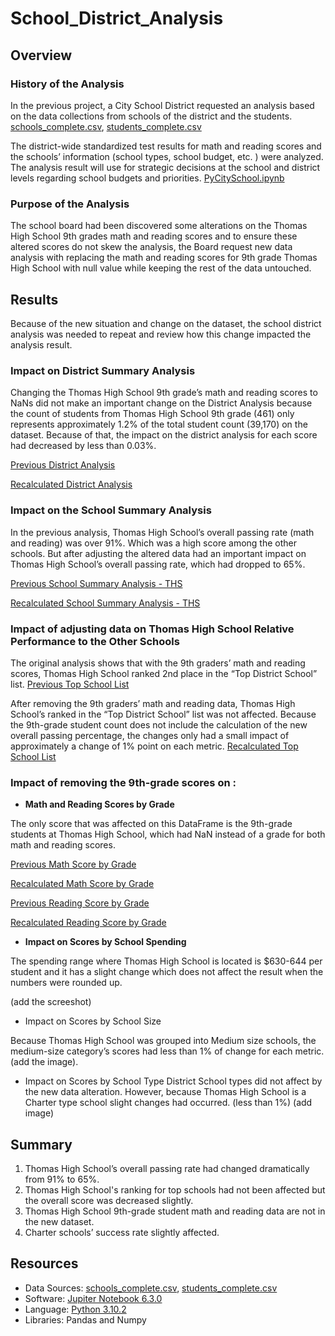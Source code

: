 # School_District_Analysis

## Overview 

### History of the Analysis

In the previous project, a City School District requested an analysis based on the data collections from schools of the district and the students. 
        [schools_complete.csv](https://github.com/duygusimsek/School_District_Analysis/blob/main/Resources/schools_complete.csv), 
        [students_complete.csv](https://github.com/duygusimsek/School_District_Analysis/blob/main/Resources/students_complete.csv)

The district-wide standardized test results for math and reading scores and the schools’ information (school types, school budget, etc. ) were analyzed. The analysis result will use for strategic decisions at the school and district levels regarding school budgets and priorities. 
[PyCitySchool.ipynb](https://github.com/duygusimsek/School_District_Analysis/blob/main/PyCitySchools.ipynb)

### Purpose of the Analysis

The school board had been discovered some alterations on the Thomas High School 9th grades math and reading scores and to ensure these altered scores do not skew the analysis, the Board request new data analysis with replacing the math and reading scores for 9th grade Thomas High School with null value while keeping the rest of the data untouched. 

## Results

Because of the new situation and change on the dataset, the school district analysis was needed to repeat and review how this change impacted the analysis result. 

### Impact on District Summary Analysis

Changing the Thomas High School 9th grade’s math and reading scores to NaNs did not make an important change on the District Analysis because the count of students from  Thomas High School 9th grade (461) only represents approximately 1.2% of the total student count (39,170) on the dataset. Because of that, the impact on the district analysis for each score had decreased by less than 0.03%. 

[Previous District Analysis](https://github.com/duygusimsek/School_District_Analysis/blob/main/Screenshots/district_summary_originaln.png)

[Recalculated District Analysis](https://github.com/duygusimsek/School_District_Analysis/blob/main/Screenshots/district_summary_with_NaNs.png)

### Impact on the School Summary Analysis

In the previous analysis, Thomas High School’s overall passing rate (math and reading) was over 91%.  Which was a high score among the other schools. But after adjusting the altered data had an important impact on Thomas High School’s overall passing rate, which had dropped to 65%.  

[Previous School Summary Analysis - THS ](https://github.com/duygusimsek/School_District_Analysis/blob/main/Screenshots/THS_school_summary_original.png)

[Recalculated School Summary Analysis - THS](https://github.com/duygusimsek/School_District_Analysis/blob/main/Screenshots/THS_school_summary_recalculated.png)

### Impact of adjusting data on Thomas High School Relative Performance to the Other Schools

The original analysis shows that with the 9th graders’ math and reading scores, Thomas High School ranked 2nd place in the “Top District School” list.   [Previous Top School List](https://github.com/duygusimsek/School_District_Analysis/blob/main/Screenshots/Original_top_schools.png)

After removing the 9th graders’ math and reading data, Thomas High School’s ranked in the “Top District School” list was not affected. Because the 9th-grade student count does not include the calculation of the new overall passing percentage, the changes only had a small impact of approximately a change of 1% point on each metric. [Recalculated Top School List](https://github.com/duygusimsek/School_District_Analysis/blob/main/Screenshots/Recalculated_top_schools.png)

### Impact of removing the 9th-grade scores on :

- **Math and Reading Scores by Grade**

The only score that was affected on this DataFrame is the  9th-grade students at Thomas High School, which had  NaN instead of a grade for both math and reading scores.

[Previous Math Score by Grade](https://github.com/duygusimsek/School_District_Analysis/blob/main/Screenshots/Original_math_score_by_grades.png)

[Recalculated Math Score by Grade](https://github.com/duygusimsek/School_District_Analysis/blob/main/Screenshots/new_math_score_by_grades.png)

[Previous Reading Score by Grade](https://github.com/duygusimsek/School_District_Analysis/blob/main/Screenshots/Original_reading_score_by_grades.png)

[Recalculated Reading Score by Grade](https://github.com/duygusimsek/School_District_Analysis/blob/main/Screenshots/new_reading%20score_by_grades.png)

- **Impact on Scores by School Spending**

The spending range where Thomas High School is located is $630-644 per student and it has a slight change which does not affect the result when the numbers were rounded up. 

(add the screeshot)

* Impact on Scores by School Size

Because Thomas High School was grouped into Medium size schools, the medium-size category’s scores had less than 1% of change for each metric. (add the image). 

* Impact on Scores by School Type
District School types did not affect by the new data alteration. However,  because Thomas High School is a Charter type school slight changes had occurred. (less than 1%) (add image)

## Summary

1. Thomas High School’s overall passing rate had changed dramatically from 91% to 65%.
2. Thomas High School's ranking for top schools had not been affected but the overall score was decreased slightly. 
3. Thomas High School 9th-grade student math and reading data are not in the new dataset. 
4. Charter schools’ success rate slightly affected.

## Resources 
* Data Sources: 
        [schools_complete.csv](https://github.com/duygusimsek/School_District_Analysis/blob/main/Resources/schools_complete.csv), 
        [students_complete.csv](https://github.com/duygusimsek/School_District_Analysis/blob/main/Resources/students_complete.csv)
* Software: [Jupiter Notebook 6.3.0](https://jupyter.org/)
* Language: [Python 3.10.2](https://www.python.org/downloads)
* Libraries: Pandas and Numpy
